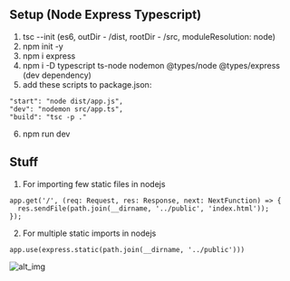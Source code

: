 ## Setup (Node Express Typescript)

1. tsc --init (es6, outDir - /dist, rootDir - /src, moduleResolution: node)
2. npm init -y
3. npm i express
4. npm i -D typescript ts-node nodemon @types/node @types/express (dev dependency)
5. add these scripts to package.json:

  ```
  "start": "node dist/app.js",
  "dev": "nodemon src/app.ts",
  "build": "tsc -p ."
  ```
6. npm run dev


## Stuff
1. For importing few static files in nodejs
```
app.get('/', (req: Request, res: Response, next: NextFunction) => {
  res.sendFile(path.join(__dirname, '../public', 'index.html'));
});
```
2. For multiple static imports in nodejs
```
app.use(express.static(path.join(__dirname, '../public')))
```

![alt_img](https://i.imgur.com/VUj4A28.png)
